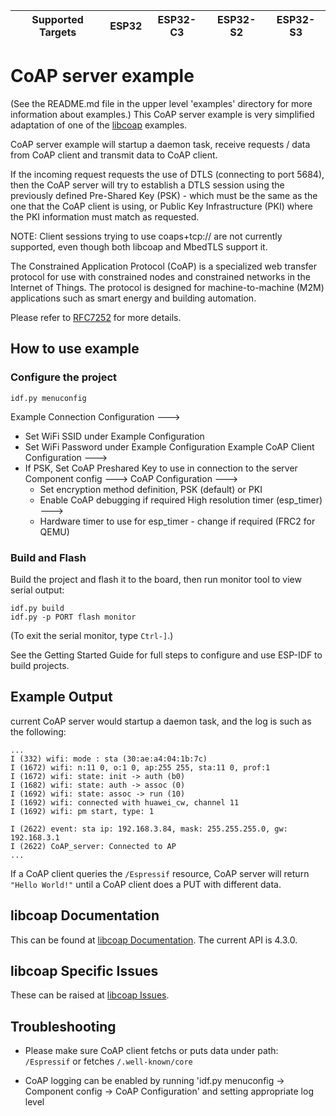 | Supported Targets | ESP32 | ESP32-C3 | ESP32-S2 | ESP32-S3 |
| ----------------- | ----- | -------- | -------- | -------- |


# CoAP server example

(See the README.md file in the upper level 'examples' directory for more information about examples.)
This CoAP server example is very simplified adaptation of one of the
[libcoap](https://github.com/obgm/libcoap) examples.

CoAP server example will startup a daemon task, receive requests / data from CoAP client and transmit
data to CoAP client.

If the incoming request requests the use of DTLS (connecting to port 5684), then the CoAP server will
try to establish a DTLS session using the previously defined Pre-Shared Key (PSK) - which
must be the same as the one that the CoAP client is using, or Public Key Infrastructure (PKI) where
the PKI information must match as requested.

NOTE: Client sessions trying to use coaps+tcp:// are not currently supported, even though both
libcoap and MbedTLS support it.

The Constrained Application Protocol (CoAP) is a specialized web transfer protocol for use with
constrained nodes and constrained networks in the Internet of Things.
The protocol is designed for machine-to-machine (M2M) applications such as smart energy and
building automation.

Please refer to [RFC7252](https://www.rfc-editor.org/rfc/pdfrfc/rfc7252.txt.pdf) for more details.

## How to use example

### Configure the project

```
idf.py menuconfig
```

Example Connection Configuration  --->
 * Set WiFi SSID under Example Configuration
 * Set WiFi Password under Example Configuration
Example CoAP Client Configuration  --->
 * If PSK, Set CoAP Preshared Key to use in connection to the server
Component config  --->
  CoAP Configuration  --->
    * Set encryption method definition, PSK (default) or PKI
    * Enable CoAP debugging if required
  High resolution timer (esp_timer)  --->
    * Hardware timer to use for esp_timer - change if required (FRC2 for QEMU)


### Build and Flash

Build the project and flash it to the board, then run monitor tool to view serial output:

```
idf.py build
idf.py -p PORT flash monitor
```

(To exit the serial monitor, type ``Ctrl-]``.)

See the Getting Started Guide for full steps to configure and use ESP-IDF to build projects.

## Example Output
current CoAP server would startup a daemon task,
and the log is such as the following:

```
...
I (332) wifi: mode : sta (30:ae:a4:04:1b:7c)
I (1672) wifi: n:11 0, o:1 0, ap:255 255, sta:11 0, prof:1
I (1672) wifi: state: init -> auth (b0)
I (1682) wifi: state: auth -> assoc (0)
I (1692) wifi: state: assoc -> run (10)
I (1692) wifi: connected with huawei_cw, channel 11
I (1692) wifi: pm start, type: 1

I (2622) event: sta ip: 192.168.3.84, mask: 255.255.255.0, gw: 192.168.3.1
I (2622) CoAP_server: Connected to AP
...
```

If a CoAP client queries the `/Espressif` resource, CoAP server will return `"Hello World!"`
until a CoAP client does a PUT with different data.

## libcoap Documentation
This can be found at [libcoap Documentation](https://libcoap.net/documentation.html).
The current API is 4.3.0.

## libcoap Specific Issues
These can be raised at [libcoap Issues](https://github.com/obgm/libcoap/issues).

## Troubleshooting
* Please make sure CoAP client fetchs or puts data under path: `/Espressif` or
fetches `/.well-known/core`

* CoAP logging can be enabled by running 'idf.py menuconfig -> Component config -> CoAP Configuration' and setting appropriate log level
